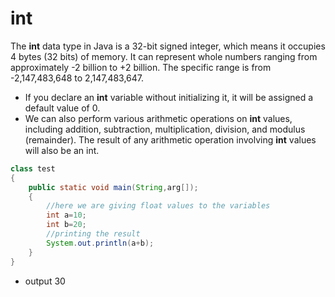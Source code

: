 # int
The **int** data type in Java is a 32-bit signed integer, which means it occupies 4 bytes (32 bits) of memory. It can represent whole numbers ranging from approximately -2 billion to +2 billion. The specific range is from -2,147,483,648 to 2,147,483,647.
* If you declare an **int** variable without initializing it, it will be assigned a default value of 0.
* We can also  perform various arithmetic operations on **int** values, including addition, subtraction, multiplication, division, and modulus (remainder). The result of any arithmetic operation involving **int** values will also be an int.
```java
class test
{
    public static void main(String,arg[]);
    {
        //here we are giving float values to the variables
        int a=10;
        int b=20;
        //printing the result  
        System.out.println(a+b);
    }
}
```
* output
30